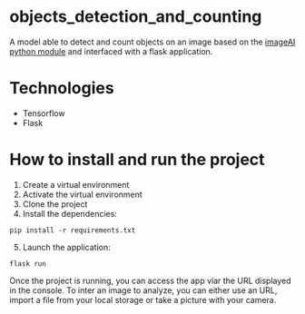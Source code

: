 # objects_detection_and_counting

A model able to detect and count objects on an image based on the [imageAI python module](https://imageai.readthedocs.io/en/latest/) and interfaced with a flask application.

# Technologies
+ Tensorflow
+ Flask

# How to install and run the project
1. Create a virtual environment
2. Activate the virtual environment
3. Clone the project
4. Install the dependencies:
```
pip install -r requirements.txt
```
5. Launch the application:
```
flask run
```

Once the project is running, you can access the app viar the URL displayed in the console. To inter an image to analyze, you can either use an URL, import a file from your local storage or take a picture with your camera.
